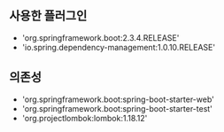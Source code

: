 ## 사용한 플러그인
- 'org.springframework.boot:2.3.4.RELEASE'
- 'io.spring.dependency-management:1.0.10.RELEASE'
## 의존성
- 'org.springframework.boot:spring-boot-starter-web'
- 'org.springframework.boot:spring-boot-starter-test'
- 'org.projectlombok:lombok:1.18.12'
